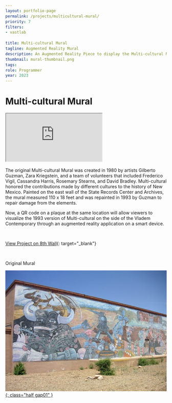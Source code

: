 ```yaml
---
layout: portfolio-page
permalink: /projects/multicultural-mural/
priority: 7
filters:
- vastlab

title: Multi-cultural Mural
tagline: Augmented Reality Mural
description: An Augmented Reality Piece to display the Multi-cultural Mural in Santa Fe, New Mexico, where it used to exist
thumbnail: mural-thumbnail.png
tags: 
role: Programmer
year: 2023
---
```


# Multi-cultural Mural

<iframe class="full aspect16-9" src="https://www.youtube.com/embed/V4Q-cZQh33c?autoplay=1&mute=1&loop=1&list=PLRNKKzTiLuHSUuXXtITI_tQJI0cNOAdWA" allowfullscreen></iframe>

The original Multi-cultural Mural was created in 1980 by artists Gilberto Guzman, Zara Kriegstein, and a team of volunteers that included Frederico Vigil, Cassandra Harris, Rosemary Stearns, and David Bradley. Multi-cultural honored the contributions made by different cultures to the history of New Mexico. Painted on the east wall of the State Records Center and Archives, the mural measured 110 x 18 feet and was repainted in 1993 by Guzman to repair damage from the elements.

Now, a QR code on a plaque at the same location will allow viewers to visualize the 1993 version of Multi-cultural on the side of the Vladem Contemporary through an augmented reality application on a smart device.

<br>

[View Project on 8th Wall](https://www.8thwall.com/vastlab/guzman-multicultural){: target="_blank"}

<br>

Original Mural

<a href="mural-original.jpg" target="_blank">![](mural-original.jpg){: class="half gap01" }</a>